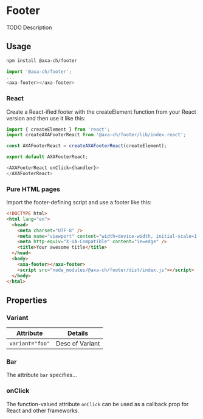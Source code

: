 # Footer

TODO Description

## Usage

```bash
npm install @axa-ch/footer
```

```js
import '@axa-ch/footer';
...
<axa-footer></axa-footer>
```

### React

Create a React-ified footer with the createElement function from your React version and then use it like this:

```js
import { createElement } from 'react';
import createAXAFooterReact from '@axa-ch/footer/lib/index.react';

const AXAFooterReact = createAXAFooterReact(createElement);

export default AXAFooterReact;
```

```js
<AXAFooterReact onClick={handler}>
</AXAFooterReact>
```

### Pure HTML pages

Import the footer-defining script and use a footer like this:

```html
<!DOCTYPE html>
<html lang="en">
  <head>
    <meta charset="UTF-8" />
    <meta name="viewport" content="width=device-width, initial-scale=1.0" />
    <meta http-equiv="X-UA-Compatible" content="ie=edge" />
    <title>Your awesome title</title>
  </head>
  <body>
    <axa-footer></axa-footer>
    <script src="node_modules/@axa-ch/footer/dist/index.js"></script>
  </body>
</html>
```

## Properties

### Variant

| Attribute             | Details                 |
| --------------------- | ----------------------- |
| `variant="foo"`       | Desc of Variant         |

### Bar

The attribute `bar` specifies...

### onClick

The function-valued attribute `onClick` can be used as a callback prop for React and other frameworks.
